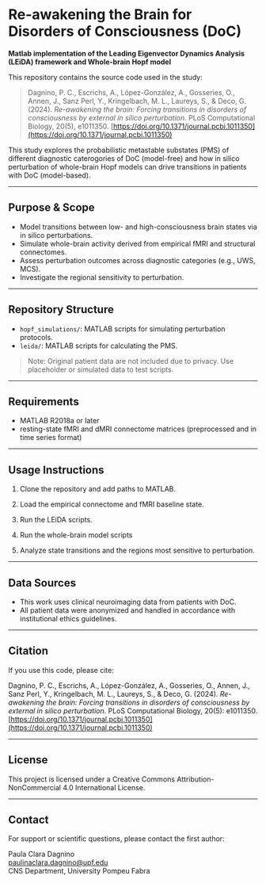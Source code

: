 # Re-awakening the Brain for Disorders of Consciousness (DoC)

**Matlab implementation of the Leading Eigenvector Dynamics Analysis (LEiDA) framework and Whole-brain Hopf model**

This repository contains the source code used in the study:

> Dagnino, P. C., Escrichs, A., López-González, A., Gosseries, O., Annen, J., Sanz Perl, Y., Kringelbach, M. L., Laureys, S., & Deco, G. (2024). *Re-awakening the brain: Forcing transitions in disorders of consciousness by external in silico perturbation*. PLoS Computational Biology, 20(5), e1011350. [https://doi.org/10.1371/journal.pcbi.1011350](https://doi.org/10.1371/journal.pcbi.1011350)

This study explores the probabilistic metastable substates (PMS) of different diagnostic caterogories of DoC (model-free) and how in silico perturbation of whole-brain Hopf models can drive transitions in patients with DoC (model-based).

---

## Purpose & Scope

- Model transitions between low- and high-consciousness brain states via in silico perturbations.
- Simulate whole-brain activity derived from empirical fMRI and structural connectomes.
- Assess perturbation outcomes across diagnostic categories (e.g., UWS, MCS).
- Investigate the regional sensitivity to perturbation.

---

## Repository Structure

- `hopf_simulations/`: MATLAB scripts for simulating perturbation protocols.
- `leida/`: MATLAB scripts for calculating the PMS.

> Note: Original patient data are not included due to privacy. Use placeholder or simulated data to test scripts.

---

## Requirements

- MATLAB R2018a or later
- resting-state fMRI and dMRI connectome matrices (preprocessed and in time series format)


---

## Usage Instructions

1. Clone the repository and add paths to MATLAB.

2. Load the empirical connectome and fMRI baseline state.

3. Run the LEiDA scripts.

4. Run the whole-brain model scripts

5. Analyze state transitions and the regions most sensitive to perturbation.

---

## Data Sources

- This work uses clinical neuroimaging data from patients with DoC.
- All patient data were anonymized and handled in accordance with institutional ethics guidelines.

---

## Citation

If you use this code, please cite:

Dagnino, P. C., Escrichs, A., López-González, A., Gosseries, O., Annen, J., Sanz Perl, Y., Kringelbach, M. L., Laureys, S., & Deco, G. (2024). *Re-awakening the brain: Forcing transitions in disorders of consciousness by external in silico perturbation*. PLoS Computational Biology, 20(5): e1011350. [https://doi.org/10.1371/journal.pcbi.1011350](https://doi.org/10.1371/journal.pcbi.1011350)

---

## License

This project is licensed under a Creative Commons Attribution-NonCommercial 4.0 International License.

---

## Contact

For support or scientific questions, please contact the first author:

Paula Clara Dagnino\
[paulinaclara.dagnino@upf.edu](mailto\:paulinaclara.dagnino@upf.edu)\
CNS Department, University Pompeu Fabra

